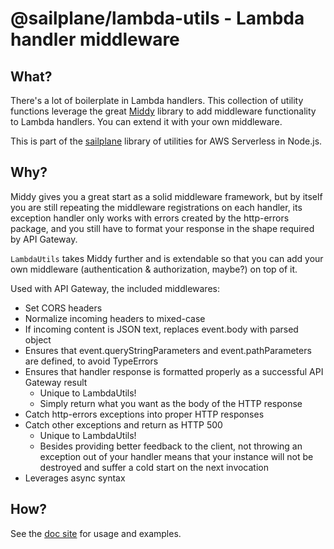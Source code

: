 # @sailplane/lambda-utils - Lambda handler middleware

## What?

There's a lot of boilerplate in Lambda handlers. 
This collection of utility functions leverage the great [Middy](https://middy.js.org/)
library to add middleware functionality to Lambda handlers. 
You can extend it with your own middleware.

This is part of the [sailplane](https://github.com/onicagroup/sailplane) library of
utilities for AWS Serverless in Node.js.

## Why?
Middy gives you a great start as a solid middleware framework,
but by itself you are still repeating the middleware registrations
on each handler, its exception handler only works with errors created by the http-errors package,
and you still have to format your response in the shape required by API Gateway.

`LambdaUtils` takes Middy further and is extendable so that you can add your own
middleware (authentication & authorization, maybe?) on top of it.

Used with API Gateway, the included middlewares:

- Set CORS headers
- Normalize incoming headers to mixed-case
- If incoming content is JSON text, replaces event.body with parsed object
- Ensures that event.queryStringParameters and event.pathParameters are defined, to avoid TypeErrors
- Ensures that handler response is formatted properly as a successful API Gateway result
   - Unique to LambdaUtils!
   - Simply return what you want as the body of the HTTP response
- Catch http-errors exceptions into proper HTTP responses
- Catch other exceptions and return as HTTP 500
   - Unique to LambdaUtils!
   - Besides providing better feedback to the client, not throwing an exception out of your handler means that your
     instance will not be destroyed and suffer a cold start on the next invocation
- Leverages async syntax

## How?
See the [doc site](https://docs.onica.com/projects/sailplane) for usage and examples.
